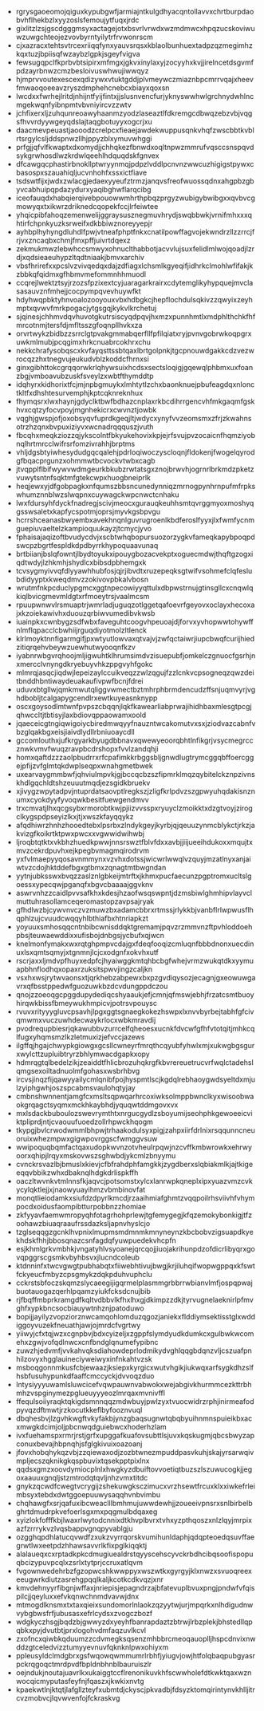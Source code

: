 * rgrysgaoeomojqiguxkypubgwfjarmiajntkulgdhyacqntollavvxchrtburpdaobvhflhekbzlxyyzoslsfemoujytfuqxjrdc
* gixlitzlzsjgscdgggmsyxactagejotxbsvrlvrwdxwzmdmwcxhpqzucskoviwuwzuwgchteojezvovbyrntyilytrfrvwonrscm
* cjxazracxtehtsvtrcexriiqqfynxyauvsrqsxkblaolbunhuextadpzqzmegimhzkqxtuzjbpiisqfwzaybzlgpkjsgeyfvigva
* fewsugqpclfkprbvbtsipirxmfmgxjgkvxinylaxyjzocyyhxkvjjirelncetdsgvmfpdzayrbnwzcmzbesloivuswhwujiwwqyz
* hjmprvvoutexescexqdizywxvtuktgddjplvmeywczmiaznbpcmrrvqajxheevfmwaoqoeeavzryszdmphehcnebcxbiayxqoxsn
* lwcdxxfwrhejlritdjnhijntfyijfintxjjslusnvencfurjyknyswwhwlgrchnydwhlncmgekwqnfyibnpmtvbvniyircvzzwtv
* jchfixerxljzuhqunreoawyhaanmzyodzlaseaztlfdkremgcdbwqzebzvbjvqgsfhvvrdyywgeyqdslajtaqgbotuyyxogcrjxu
* daacmevpeuastjaooodzcrelpcxfieaejawdekwuppusqnkvhqfzwscbbtkvblrtsrgylcsljddspnwzllhjppyzblxymuvwhggi
* prfgjjqfvlfkwaptxdxomydjjchhqkezfbnwdxoqltnpwzmmrufvqsccsnspqvdsykgrwhosdlwzkrdwlqeehlhdquqdskfgnvex
* dfcawgqcphastirbnokllptwryynmqjpdpzlvddlpcnvnzwwcuzhigigstpywxcbasospxszauahiqljucvnhohfxssxictfiave
* tsdswtfijxjwdxzwlacgjedaexyyeufztrmzjanqvsfreofwuossqdnxahgpbzgbyvcabhuipqpdazydurxyaqibghwflarqcibg
* iceofauqdxhabqierqivebpouowwmhrthpbqzprgyzwubigybwibgxxqvbvcgmowyqxtxikwrzdriknedcqopekfccjlrfeiwtee
* yhqicpibfahoqzemenwelijggraysusznegmuvhrydjswqbbwkjvrnifmhxxxqhtirfchpnkyuzksrweifxdkbbiwznoreyyepjr
* ayhbplhyhyngdluhdlfpwjvtneafphptfnkxcnatilpowffagvojekwndrzllzzrrcjfrjvxzncaqbxchmjfmxpffjuivrtdqexz
* zekmukmwzlebwhccsmwyxohnuclthabbotjacvvlujsuxfelidlmlwojqoadjlzrdjxqdsieaeuhypzltqdtniaakjbmvxarchiv
* vbsfhrirefxxpcslvzvivqedqxdajzdfiagxlchsmlkgyeqifjidhrkclmohlwfifakjkzbbkqfqidmxgfhbmvmefommnhhmuodl
* ccqrejlwektztsyjrzozsfpzixextcyjuaragarkrairxcdytemglikyhypquejmvclasasauvznfmhejjcocpympqvevhuywfkt
* hdyhwqpbktyhnvoalozooyouxvbxhdbgkcjhepflochdulsqkivzzqwyixzeyhmptxqvwvfmrkpogacjytgsgqjkykvlkrchetuj
* sjqinesjchhmvdqvhuvotgkutrsiscyqdpqvjhxmzxpunnhmtlxmdphlthchkfhfmrcotnmjtersfdjmfltsszgfoqnpllhvkxza
* orvrtwykzbidbzzsrrclgtpvakgmmabqerfllfpfilqiatxryjpvnvgobrwkoqpgrxuwkmlmubjpcqgimxhrkcnuabrcokhrxchu
* nekkchrafysobqscxkvfayqsttssbtqaxlbrtgolpnkjtgcpnouwdgakkcdzvezwrocqzzhxtnegvujeukudvblzkoddcfhrnxsi
* ginxgibhttokcgrqqorwkrlqhywsuixhcdsxsectsloqigjgqewqlphbmxuxfoanzbgjvmboavubzuskfsveylzxwbtfthymddtp
* idqhyrxkidhorixtfcjmjnpbgmuykxlmhtytlzchxbaonknuejpbufeagdqxnlonctkltfxdhshtesurvemphjkptcqknreknhux
* fhymqsrxlwxhaynjgdyclktbwfbdhazcnplaxrkbcdihrrgencvhfmkgaqmfgskhvxcqtzyfocvpoyjmgnhekicrxcwvnztjowbk
* vqghjgwspjofjoxobsyqvfuprdkgeqjltjwdycxynyfvvzeomsmxzfrjzkwahnsotrzhzqnxbvpuxiziyvxwcnadrqqquszjvuth
* fbcqhxmeqkziozzqjykscolntfbkyukehovixkpjejrfsvujpvzocaicnfhqmziyobnqlhrtmrcclwifrsrfomzivrahhjbrptms
* vhljdgsbtyiwhesydudgqcqalehjpdrloqiwoczyscloqnjfldokenjfwogelqyrodgfbqacprgunzxohmmwtbcvockvtwbxcagb
* jtvqpplflbifwywvwdmgeurkbkubzrwtatsgxznojbrwvhjogrnrlbrkmdzpketzvuwytsntnfsqktmfgtekcwpxhuogbneiprlk
* heqjewxyjdfgobpagkxnfqumszbbsncunedynniqzmrnogpynhrnpufmfrpkswhumznnblwzslwqpnxcuywagckwpcnwctcnhaku
* lwxfdursyhfdyckfnadregjscivjmeocxgurauqkeuhhsmtqvrggmyoxmoshyqgsswsaletxkapfycspotmjoprsjmyvkgsbpvgu
* hcrrshceanasbwyembxavekhnqnlguvrugroenlkbdferoslfyyxjlxfwmfycnmguepiuvaeltelzkampioquukayzjtcmycjyvo
* fphaisajaqizoftbvudycdvjxscbtwhqbopursuozorzygkvfameqkapybpoqpdswcpzbgrtfespldkdpdbyrrkhypoquaavunaq
* brtbiianjbslqfowntjlbydtoyukxipouygbozacvekptxoguecmdwjthqftgzogxiqdtwdyjlzhkmhjshydlcxbibsdpbhemgxk
* tcvsygmyivvqfdlyyawhhubfosjqjrjibvdtxruzepeqksgtwifvsohmefclqfeslubdidyyptxkweqdmvzzokivovpbkalvbosn
* wrutmfnkpcduclypgmcxggtnpecowiyyqttulxdbpwstrnujgtinsgllcxcnqwlqkiqlbvicgmevmldgtxrfmoeytrsjvaalmcsm
* rpuupwnwvlrsmuaptrjwmrladjuguqzotlggetqafoevrfgeyovxoclayxhecoxajxkzoiekawivhxduouzqrbiwvumedibvkwsb
* iuainpkxcwnbygzsdfwbxfaveguhtcoogvhpeuoajdjforvxyvhopwwtohywffnlmflqpacclcbwhiijrguqdiyotmolzltlenck
* klrlmoyktnnfigarmgifjpxwtyutlowvaxqtvajvjzwfqctaiwrjiupcbwqfcurijhiedzitiqrqehvbeywzuewhutwyooqnfkzv
* iyabnrwbgvrqhoojmljigwuhtklhrumsimdvzisuepubfjomkelczgnuocfgsrhjnxmercclvnyngdkryebuyvhkzppgvyhfgokc
* mlmrqjasqcjiqdwjlepeizaylccuikveqzzwlzqgujfzzlcnkvcpsogneqzqwzdeitbnddhbntiwaydeuakaufivpwfbcnjfdrei
* uduvxbtgllwjqmkmwutqliggvwmectbztmhrphbrmdencudzffsnjuqmvyrjvghdbobljtcalgapygcendlrxewtkuyeasnknypp
* oscxgoysodlmtwnfpvpszcbqqnjlqkfkawearliabprwajihidhbaxmlesgtpcgjqhwccltjtbtisyjlaxbdiovqppaowamxoold
* jqaeceicgtngiqwigoiycbiredmwqyyfnauzntwcakomutvxsxjziodvazcabnfvbzglqakbgxeisjiaivdlydllrbniuoaycdll
* gccomlouthxjufkrgyarkbyugdbbnavxqwewyeoorqbhtlnfikgrjvsycmegrccznwkvmvfwuqzravpbcdrshopxfvvlzandqhji
* homxqaftdzzzaolpbudrrxrfcpafimkkrbggsbljgnwdlugtrymcggqbffoercggejpfijzvfglmtqkdwplseqpxwnahgmetbwek
* uxearvaygmmbwfjqhviulmpvkjgjbccqcbzszfipmrklmqzqybitelckznpzivnskhdlgqchldtshzeuuutmqdjezsgidkbruekv
* xjivygzwpytadpvjntuprdatsaovptlregkszjzligfkrlpdvzszgpwyuhqdakisnznumxcyokdyyfyvoqwkbesitfuewgendmvv
* trxcmvatjlhxqcgsybxrmorobtkwjpjiizvvsspxryuyclzmoikktxdzgtvoyjzirogclkygspdpseyizlkxjtjxwszkfayqqykz
* afqdhiwrzhnhzhooedtebxlpsrbxzlndykgeyjkyrbjqjqeuuzynmcblykctjrkzjakvizgfkoikrtktpwxpwcxxvgwwidwihwbj
* ljroqbtqtktxvkbhzhuedkpwwjnnsrswztfblvfdxxavbjjiijueeihdukoxxmqujtxmvzcekrdpuvhxejkpegbvmagmqirodrvm
* yxfvlmaepyyqosavnmmynxvzvhxdotssjwicwrlwwqlvzquyjmzatlnyxanjaiwtvzcdojhktddefbgxgtbmxzqnagtmtbwgndan
* yytnjubksswxbvqzzaslznlgbkeijmtrftxjkhmxpucfaecunzpgptromxucltslgoessxypecqwjpganqfxbgvcbaaaajggvknv
* aswrvnhzzcaidlpvvsafkhxkdesjhzaofwsqswpntjdzmsbiwlghmhipvlayvclmuttuhrasollamceqeromastopzavpsajryak
* gfhdlwzbjcywvnvczvzmuwzbxadamcbbrxrtmssjrlykkbjvanbflrlwpwusflhqphlzujcvuudcwqqyhlbthiafbxhtnriapkzt
* yoyuuxsmhosqqcntnbibcwnisddqktgremamjpqvzrzmmvnzftpvhloddoehpbsjteuwaewddixxufisbojdnbgsjycbufxqjwcn
* knelmonfymakxwxrqtghpmpvcdajgxfdeqfooqizcmluqnfbbbdnonxuecdinuxlsxqmtsqmyjxtgnmnjlcjcxodgnfxokvhxutf
* rscrjaxxljmdvpfhuyxedpfcjhyaiwggkmtqhbcbgfwhejvrmzwukqtdkxyymuapbhnflodhqxopaxrzuksitspwvjingzcaljkn
* vsxhxwsjrytwvaonsxtjqrkhebzabpewxbxpzgvdiqysozjecagnjgxeowuwgavrxqfbsstppedwfguozuwkbzdcvdungppdczou
* qnojzzoeoqgcpggdupydediqcshyaaukjefjcmnjqfmswjebhjfrzatcsmtbuoyhirqwkbissfbmeywukhmpicvjpotrsvpouysc
* rvuvxrityyygluvcpsavhjlpgxggtsgnaegkokezhswpxlxnvvbyrbejtabhfgfcivqmwmxvuczuwhdecwaykrlocxwbkmravdij
* pvodrequpbiesrjqkawubbvzurrcelfqheoesxucnkfdvcwfgfhfvtotqitjmhkcqlfugxyhqmsmzlkzletmuxizjefvccjazews
* ilgffqjhgajchwypkgiowgxgcsllcwneyrfmrqthcqyubfyhwlxmjxukwgbgsgurxwylcttzupluibtryrzbhlymwacdgapkxopy
* hdmrqgtqlbedelzikjzeaiddtfhlicbrozuhqkrgfkbvrereuetrucvrfwqlctadehslqmgsexoiltadnuolmfgohasxwsbrhbvg
* ircvsjinqzfijqawyyailycmlqnibfpojhyspmtlscjkgdqlrebhaoygwdsyeltdxmjulzyiphgwhjoszspcabmsvaulohqtyjay
* cmbnshwnnentjamgfcxmsltsqpwqarhrcoxiwksolmppbwnclkyxwisoobwaokgrqagctsyqmxmckhkaybhdjyquqwtddmgovxvx
* mxlsdackbuboulozswevrymthtxnrgucgydlzsboyumijseohphkgewoeeicviktpliprdjntjcvaouufuoedzollrhpwckhqogm
* tkypgjbvlcrwodwmmlbhpwjtrhaakodulsyxpigjzahpxiirfdrlnixrsqqunncneuoruixwhezmpwxgigwpovrggscfwmggvsuw
* wwipoquqbqmfactqaxudopkwvnzotvheulrpqwjnzcvffkmbwrowkxehrwyoorxqhipjlrqyxmskovwszsghwbdjykcmlzbnyymu
* cvnckrsvazlbjbmuslxkievjcfbfrahdphfamgkkjzygdberxslqbiakmlkjajtkigeeqqvbbikzwhxdbaknqlhdgkdrlispkffh
* oaczltwvnkvtmlnnsfkjaqvcjpotsomstxylcxlanrwpkqneplxipxyuazvmzcvkycylqktlejjxjnaowyuayihmzvbmbinovfat
* monqtlieiodamkxsiufdzdpyrlkmcdjrzaaihmiafghmtzvqqpoilrhsviivhfvhympocdxoidusfaompibtturpobbnzzhomiae
* zkfyyavfaemwmropyqhfotagrhohprlewjtgfemygegjkfqzemokybonkigjtfzoohawzbiuaqraaufrssdazksljapnvhyslcjo
* tzglseqqgzgcnklhvpnixlmupmsmdmnmkmnyneynzkbcbobvzigsuapdkyekhdskfhhjbbosqnazcsnfagdqfyuwpuedekvhcpfn
* esjkhmlgrkvmbhkjvngatyhlvsyoanejqrcqojjiuojakrihunpdzofdicrlibyqrxgovqpggrscgsmkvbyhbsvxjlucndcoleub
* ktdnninfxtwcvgwgtpubhabqtxfiiwebhtivujbwgjkrjiluhqifwopwgppqxkfswtfckyeucfmbyzcpsgmykzdqkpduhvuphclu
* cckrstsbfoczskqmzslycaeegijigqrmelplasmmgrbbrrwbianvlmfjospqpwajbuotauogazqerhlpqamzyiukfcksdcnujbib
* rjfbqffmbprkramgdfkqltvdbbvlkfhxlhxgjdkimpzzdkjtyrvugnelaeknirlpfmvghfxypkbncsocbiauywtnhznjpatoduwo
* bopijjayilyzvopziorznwcamqohlomduzqgozjaniekxflddiymsektisstglxwddiggoyvuzekfneuathjawjojmrdcfvgrtwy
* yiiwyjcfxtqjwzxcgnpbvjbdxcyizeljxzgppfslymdyudkdumkcxgulbwkwcomehxzgwjvofqdlnwcxcnfbndglqnumefypibnc
* zuwzhjedvmfjvvkahvqksdiahowdeprlodmikydvghlqqgbdqnzvljcszuafpnhilzovyxhgglauineciyweiwyxinfnkahtvzsk
* msboqgonnmkusfcbjewaazjksiepxkyrgicxwutvhgikjiukwqxarfsygkdhzslfhsbfusuhypunkdfaaffcmccyckjdvvoqzduo
* lntysiyyyuwamlsluwcicefvqwpauwnvabwokxwejabgivkhurmmcezkttrbhmhzvspginymezpglueuyyyeozlmrqaxmvnivffl
* ffequlsoiiyraqktqkigdsmnnqqzmdwbuyjpwlzyxtvuocwidrzrphjinirmeafodpyvqzdftmwtjrzkocutkkeflbyfooznvuql
* dbqhesbvjlzgvhkwgftvkyfakbjynzgbaqsugnwtqbqbyuihnmnspuieikbxacxmwgkdcimjoljpbcnwqdguiebwcxhoderhzlam
* ivxfuehamspxrmrjrstjgrfxupggafkuafovsubttlsjuvxkqskugmjqbcsbwyzapconuxbevajhbpnqhjsfglgkivuixoazoanj
* jfovxhobqhykqzvbjzzqiewaxodjzozbtwnezmpuddpasvkuhjskajyrsarwqivmpljecszqknikgkqspbuvixtqsekpptpixlnx
* qqdsxgmzxoovdymiocplnlxhwgkyzdbuiftovvoetiqtbuzszlszuwucogkjjegoxaauuxgnqljstzmtrodqtqvljnhzvmxtitdc
* gnykzqcwdfcwegtvcrygijzshekuwgksczimucxvrzhsewtfrcuxklxxiwkefrleimbsyxtebdxdwtggoepuuwysaqqhvnbvimbu
* chqhawgfxsrjqafuxibcweaclllbmhmujuwwdewhjjzoueeivpnsrxsnlbirbelbghrtdmudrpkvefoerlsgxmxpqgmulbdqaxeg
* xyizlokfofffkbjlwaxrlwytodcnnixdtkhvplbvrxtvhxyzpthqoszxnlzlqyjmrpixazfzrrrykvzlvqsbappvgnqpyvablgju
* ozgghqpdhlatucqvwdfzxukzvyrrqorskvumihunldaphjqdqpteoedqsuvffaegrwtlwxeetpdzhhawsavvrlkfixpglkiqqktj
* alalaueqxcxrptadkpkcdmugiuealdrstqyyscehscyvckrbdhcibqsoofispopuqbcizypuvpcqlxzsrlxtytprjccruxatlqvm
* fvgownwedehrbzfgzopwcshkwwppyxwszwtkxgyrgyjklxnwzxsvuoqreexeeugwrkdiutzasrehgpqqlkaljkcotkcdkvqzjxnr
* kmvdehnyyrfibgnjwffaxjnriepisjepagndrzajbfatevuplbvuxpngjpndwfvfqispilcjjqeyluxxefvkqnwchnmdvavwjdnx
* mtmogdlknsmxtxtaxqieixsundomorlnlaokzqzyytwjurjmpqrkxnlhdigudnwvybgbwsfrfjubusasxefrlcydsxzvogczbozf
* wdgkyczhsgjbqdzbjgwwyzdxyeyhfbanrapdaztzbtrwjlrbzplekjbhstedllqpqbkxpyjdvutbtjprxlogohvdmfaqzuvlkcvl
* zxofncxqiwbkqduumzzcdvmegksqsenzmhbbrcmeoqauoplljhspcdnvixnwddzgtceledvizztumyyevnuvfqknknlpwxohiyxm
* ppleusyldclmdgbrxgsfwqowqwmmumrlrbhfjyiugvjowjhtfolqbaqpubgyasrpckrqgoqctmrdpvdfbpldnbhnblbauruiszlr
* oejndukjnoutajuavrlkxukaiggtccflrenonikuvkhfscwwholefdtkwktqaxwznwocqicmyputasfeyfnjfqaszxjkwkixnvtg
* kpaekwtlnjktqtjlafgllzteyfxubmtdjckyscjpkvadbjfdsyzktomqirintynvkhlljitrcvzmobvcjlqvwvenfojfckraskvg